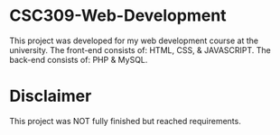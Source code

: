 # CSC309-Web-Development
This project was developed for my web development course at the university.
The front-end consists of: HTML, CSS, & JAVASCRIPT.
The back-end consists of: PHP & MySQL.

# Disclaimer
This project was NOT fully finished but reached requirements.
